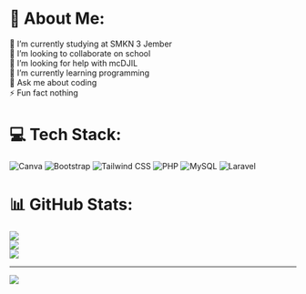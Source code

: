 # 💫 About Me:
🔭 I’m currently studying at SMKN 3 Jember<br>👯 I’m looking to collaborate on school <br>🤝 I’m looking for help with mcDJIL<br>🌱 I’m currently learning programming <br>💬 Ask me about coding <br>⚡ Fun fact nothing 

# 💻 Tech Stack:
![Canva](https://img.shields.io/badge/Canva-%2300C4CC.svg?style=for-the-badge&logo=Canva&logoColor=white) ![Bootstrap](https://img.shields.io/badge/bootstrap-%23563D7C.svg?style=for-the-badge&logo=bootstrap&logoColor=white) ![Tailwind CSS](https://img.shields.io/badge/TailwindCSS-%2338B2AC.svg?style=for-the-badge&logo=tailwind-css&logoColor=white) ![PHP](https://img.shields.io/badge/php-%23777BB4.svg?style=for-the-badge&logo=php&logoColor=white) ![MySQL](https://img.shields.io/badge/mysql-%2300f.svg?style=for-the-badge&logo=mysql&logoColor=white) ![Laravel](https://img.shields.io/badge/laravel-%23FF2D20.svg?style=for-the-badge&logo=laravel&logoColor=white)
# 📊 GitHub Stats:
![](https://github-readme-stats.vercel.app/api?username=goobnx&theme=dark&hide_border=false&include_all_commits=true&count_private=false)<br/>
![](https://github-readme-streak-stats.herokuapp.com/?user=goobnx&theme=dark&hide_border=false)<br/>
![](https://github-readme-stats.vercel.app/api/top-langs/?username=goobnx&theme=dark&hide_border=false&include_all_commits=true&count_private=false&layout=compact)

---
[![](https://visitcount.itsvg.in/api?id=goobnx&icon=0&color=0)](https://visitcount.itsvg.in)

<!-- Proudly created with GPRM ( https://gprm.itsvg.in ) -->
